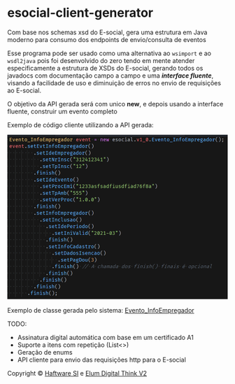 # esocial-client-generator
Com base nos schemas xsd do E-social, gera uma estrutura em Java moderno para consumo dos endpoints de envio/consulta de eventos

Esse programa pode ser usado como uma alternativa ao `wsimport` e ao `wsdl2java` pois foi desenvolvido do zero tendo em mente atender 
especificamente a estrutura de XSDs do E-social, gerando todos os javadocs com documentação campo a campo e uma ***interface fluente***, visando a 
facilidade de uso e diminuição de erros no envio de requisições ao E-social.

O objetivo da API gerada será com unico **new**, e depois usando a interface fluente, construir um evento completo

Exemplo de código cliente utilizando a API gerada:

![Uso](ideia.png "Exemplo")

Exemplo de classe gerada pelo sistema: [Evento_InfoEmpregador](src/main/java/esocial/v1_0/Evento_InfoEmpregador.java)

TODO: 
  - Assinatura digital automática com base em um certificado A1
  - Suporte a itens com repetição (List<>)
  - Geração de enums
  - API cliente para envio das requisições http para o E-social

Copyright © [Haftware SI](https://haftware.com.br/) e [Elum Digital Think V2](https://www.linkedin.com/company/elum-digital-think/about/)
